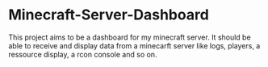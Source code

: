 # Minecraft-Server-Dashboard
This project aims to be a dashboard for my minecraft server. It should be able to receive and display data from a minecarft server like logs, players, a ressource display, a rcon console and so on.
